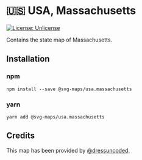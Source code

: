 # 🇺🇸 USA, Massachusetts

[![License: Unlicense](https://img.shields.io/badge/license-Unlicense-blue.svg)](http://unlicense.org/)

Contains the state map of Massachusetts.

## Installation

### npm

`npm install --save @svg-maps/usa.massachusetts`

### yarn

`yarn add @svg-maps/usa.massachusetts`

## Credits

This map has been provided by [@dressuncoded](https://github.com/dressuncoded).
